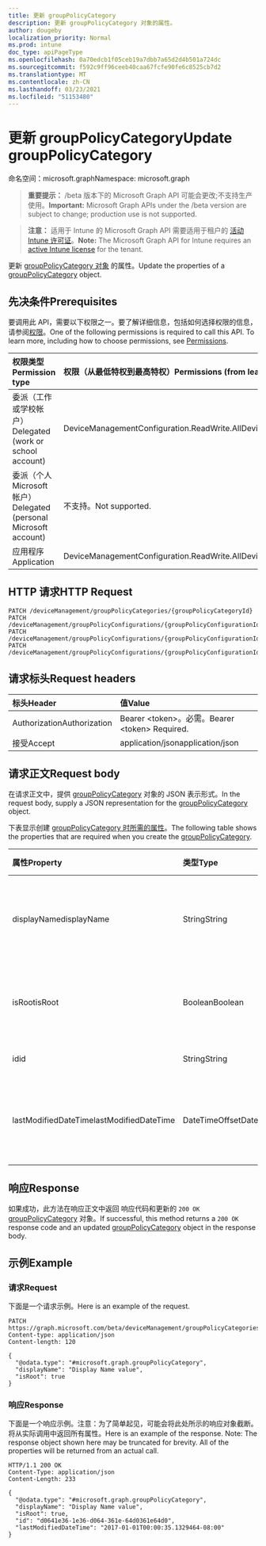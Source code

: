 ```yaml
---
title: 更新 groupPolicyCategory
description: 更新 groupPolicyCategory 对象的属性。
author: dougeby
localization_priority: Normal
ms.prod: intune
doc_type: apiPageType
ms.openlocfilehash: 0a70edcb1f05ceb19a7dbb7a65d2d4b501a724dc
ms.sourcegitcommit: f592c9ff96ceeb40caa67fcfe90fe6c8525cb7d2
ms.translationtype: MT
ms.contentlocale: zh-CN
ms.lasthandoff: 03/23/2021
ms.locfileid: "51153480"
---
```

# <a name="update-grouppolicycategory"></a><span data-ttu-id="735b1-103">更新 groupPolicyCategory</span><span class="sxs-lookup"><span data-stu-id="735b1-103">Update groupPolicyCategory</span></span>

<span data-ttu-id="735b1-104">命名空间：microsoft.graph</span><span class="sxs-lookup"><span data-stu-id="735b1-104">Namespace: microsoft.graph</span></span>

> <span data-ttu-id="735b1-105">**重要提示：** /beta 版本下的 Microsoft Graph API 可能会更改;不支持生产使用。</span><span class="sxs-lookup"><span data-stu-id="735b1-105">**Important:** Microsoft Graph APIs under the /beta version are subject to change; production use is not supported.</span></span>

> <span data-ttu-id="735b1-106">**注意：** 适用于 Intune 的 Microsoft Graph API 需要适用于租户的 [活动 Intune 许可证](https://go.microsoft.com/fwlink/?linkid=839381)。</span><span class="sxs-lookup"><span data-stu-id="735b1-106">**Note:** The Microsoft Graph API for Intune requires an [active Intune license](https://go.microsoft.com/fwlink/?linkid=839381) for the tenant.</span></span>

<span data-ttu-id="735b1-107">更新 [groupPolicyCategory 对象](../resources/intune-grouppolicy-grouppolicycategory.md) 的属性。</span><span class="sxs-lookup"><span data-stu-id="735b1-107">Update the properties of a [groupPolicyCategory](../resources/intune-grouppolicy-grouppolicycategory.md) object.</span></span>

## <a name="prerequisites"></a><span data-ttu-id="735b1-108">先决条件</span><span class="sxs-lookup"><span data-stu-id="735b1-108">Prerequisites</span></span>
<span data-ttu-id="735b1-p101">要调用此 API，需要以下权限之一。要了解详细信息，包括如何选择权限的信息，请参阅[权限](/graph/permissions-reference)。</span><span class="sxs-lookup"><span data-stu-id="735b1-p101">One of the following permissions is required to call this API. To learn more, including how to choose permissions, see [Permissions](/graph/permissions-reference).</span></span>

|<span data-ttu-id="735b1-111">权限类型</span><span class="sxs-lookup"><span data-stu-id="735b1-111">Permission type</span></span>|<span data-ttu-id="735b1-112">权限（从最低特权到最高特权）</span><span class="sxs-lookup"><span data-stu-id="735b1-112">Permissions (from least to most privileged)</span></span>|
|:---|:---|
|<span data-ttu-id="735b1-113">委派（工作或学校帐户）</span><span class="sxs-lookup"><span data-stu-id="735b1-113">Delegated (work or school account)</span></span>|<span data-ttu-id="735b1-114">DeviceManagementConfiguration.ReadWrite.All</span><span class="sxs-lookup"><span data-stu-id="735b1-114">DeviceManagementConfiguration.ReadWrite.All</span></span>|
|<span data-ttu-id="735b1-115">委派（个人 Microsoft 帐户）</span><span class="sxs-lookup"><span data-stu-id="735b1-115">Delegated (personal Microsoft account)</span></span>|<span data-ttu-id="735b1-116">不支持。</span><span class="sxs-lookup"><span data-stu-id="735b1-116">Not supported.</span></span>|
|<span data-ttu-id="735b1-117">应用程序</span><span class="sxs-lookup"><span data-stu-id="735b1-117">Application</span></span>|<span data-ttu-id="735b1-118">DeviceManagementConfiguration.ReadWrite.All</span><span class="sxs-lookup"><span data-stu-id="735b1-118">DeviceManagementConfiguration.ReadWrite.All</span></span>|

## <a name="http-request"></a><span data-ttu-id="735b1-119">HTTP 请求</span><span class="sxs-lookup"><span data-stu-id="735b1-119">HTTP Request</span></span>
<!-- {
  "blockType": "ignored"
}
-->
``` http
PATCH /deviceManagement/groupPolicyCategories/{groupPolicyCategoryId}
PATCH /deviceManagement/groupPolicyConfigurations/{groupPolicyConfigurationId}/definitionValues/{groupPolicyDefinitionValueId}/presentationValues/{groupPolicyPresentationValueId}/presentation/definition/category
PATCH /deviceManagement/groupPolicyConfigurations/{groupPolicyConfigurationId}/definitionValues/{groupPolicyDefinitionValueId}/presentationValues/{groupPolicyPresentationValueId}/presentation/definition/category/parent
PATCH /deviceManagement/groupPolicyConfigurations/{groupPolicyConfigurationId}/definitionValues/{groupPolicyDefinitionValueId}/presentationValues/{groupPolicyPresentationValueId}/presentation/definition/category/children/{groupPolicyCategoryId}
```

## <a name="request-headers"></a><span data-ttu-id="735b1-120">请求标头</span><span class="sxs-lookup"><span data-stu-id="735b1-120">Request headers</span></span>
|<span data-ttu-id="735b1-121">标头</span><span class="sxs-lookup"><span data-stu-id="735b1-121">Header</span></span>|<span data-ttu-id="735b1-122">值</span><span class="sxs-lookup"><span data-stu-id="735b1-122">Value</span></span>|
|:---|:---|
|<span data-ttu-id="735b1-123">Authorization</span><span class="sxs-lookup"><span data-stu-id="735b1-123">Authorization</span></span>|<span data-ttu-id="735b1-124">Bearer &lt;token&gt;。必需。</span><span class="sxs-lookup"><span data-stu-id="735b1-124">Bearer &lt;token&gt; Required.</span></span>|
|<span data-ttu-id="735b1-125">接受</span><span class="sxs-lookup"><span data-stu-id="735b1-125">Accept</span></span>|<span data-ttu-id="735b1-126">application/json</span><span class="sxs-lookup"><span data-stu-id="735b1-126">application/json</span></span>|

## <a name="request-body"></a><span data-ttu-id="735b1-127">请求正文</span><span class="sxs-lookup"><span data-stu-id="735b1-127">Request body</span></span>
<span data-ttu-id="735b1-128">在请求正文中，提供 [groupPolicyCategory](../resources/intune-grouppolicy-grouppolicycategory.md) 对象的 JSON 表示形式。</span><span class="sxs-lookup"><span data-stu-id="735b1-128">In the request body, supply a JSON representation for the [groupPolicyCategory](../resources/intune-grouppolicy-grouppolicycategory.md) object.</span></span>

<span data-ttu-id="735b1-129">下表显示创建 [groupPolicyCategory 时所需的属性](../resources/intune-grouppolicy-grouppolicycategory.md)。</span><span class="sxs-lookup"><span data-stu-id="735b1-129">The following table shows the properties that are required when you create the [groupPolicyCategory](../resources/intune-grouppolicy-grouppolicycategory.md).</span></span>

|<span data-ttu-id="735b1-130">属性</span><span class="sxs-lookup"><span data-stu-id="735b1-130">Property</span></span>|<span data-ttu-id="735b1-131">类型</span><span class="sxs-lookup"><span data-stu-id="735b1-131">Type</span></span>|<span data-ttu-id="735b1-132">说明</span><span class="sxs-lookup"><span data-stu-id="735b1-132">Description</span></span>|
|:---|:---|:---|
|<span data-ttu-id="735b1-133">displayName</span><span class="sxs-lookup"><span data-stu-id="735b1-133">displayName</span></span>|<span data-ttu-id="735b1-134">String</span><span class="sxs-lookup"><span data-stu-id="735b1-134">String</span></span>|<span data-ttu-id="735b1-135">类别名称的字符串 id 显示名称</span><span class="sxs-lookup"><span data-stu-id="735b1-135">The string id of the category's display name</span></span>|
|<span data-ttu-id="735b1-136">isRoot</span><span class="sxs-lookup"><span data-stu-id="735b1-136">isRoot</span></span>|<span data-ttu-id="735b1-137">Boolean</span><span class="sxs-lookup"><span data-stu-id="735b1-137">Boolean</span></span>|<span data-ttu-id="735b1-138">定义类别是否属于根类别</span><span class="sxs-lookup"><span data-stu-id="735b1-138">Defines if the category is a root category</span></span>|
|<span data-ttu-id="735b1-139">id</span><span class="sxs-lookup"><span data-stu-id="735b1-139">id</span></span>|<span data-ttu-id="735b1-140">String</span><span class="sxs-lookup"><span data-stu-id="735b1-140">String</span></span>|<span data-ttu-id="735b1-141">实体的键。</span><span class="sxs-lookup"><span data-stu-id="735b1-141">Key of the entity.</span></span>|
|<span data-ttu-id="735b1-142">lastModifiedDateTime</span><span class="sxs-lookup"><span data-stu-id="735b1-142">lastModifiedDateTime</span></span>|<span data-ttu-id="735b1-143">DateTimeOffset</span><span class="sxs-lookup"><span data-stu-id="735b1-143">DateTimeOffset</span></span>|<span data-ttu-id="735b1-144">上次修改实体的日期和时间。</span><span class="sxs-lookup"><span data-stu-id="735b1-144">The date and time the entity was last modified.</span></span>|



## <a name="response"></a><span data-ttu-id="735b1-145">响应</span><span class="sxs-lookup"><span data-stu-id="735b1-145">Response</span></span>
<span data-ttu-id="735b1-146">如果成功，此方法在响应正文中返回 响应代码和更新的 `200 OK` [groupPolicyCategory](../resources/intune-grouppolicy-grouppolicycategory.md) 对象。</span><span class="sxs-lookup"><span data-stu-id="735b1-146">If successful, this method returns a `200 OK` response code and an updated [groupPolicyCategory](../resources/intune-grouppolicy-grouppolicycategory.md) object in the response body.</span></span>

## <a name="example"></a><span data-ttu-id="735b1-147">示例</span><span class="sxs-lookup"><span data-stu-id="735b1-147">Example</span></span>

### <a name="request"></a><span data-ttu-id="735b1-148">请求</span><span class="sxs-lookup"><span data-stu-id="735b1-148">Request</span></span>
<span data-ttu-id="735b1-149">下面是一个请求示例。</span><span class="sxs-lookup"><span data-stu-id="735b1-149">Here is an example of the request.</span></span>
``` http
PATCH https://graph.microsoft.com/beta/deviceManagement/groupPolicyCategories/{groupPolicyCategoryId}
Content-type: application/json
Content-length: 120

{
  "@odata.type": "#microsoft.graph.groupPolicyCategory",
  "displayName": "Display Name value",
  "isRoot": true
}
```

### <a name="response"></a><span data-ttu-id="735b1-150">响应</span><span class="sxs-lookup"><span data-stu-id="735b1-150">Response</span></span>
<span data-ttu-id="735b1-p102">下面是一个响应示例。注意：为了简单起见，可能会将此处所示的响应对象截断。将从实际调用中返回所有属性。</span><span class="sxs-lookup"><span data-stu-id="735b1-p102">Here is an example of the response. Note: The response object shown here may be truncated for brevity. All of the properties will be returned from an actual call.</span></span>
``` http
HTTP/1.1 200 OK
Content-Type: application/json
Content-Length: 233

{
  "@odata.type": "#microsoft.graph.groupPolicyCategory",
  "displayName": "Display Name value",
  "isRoot": true,
  "id": "d0641e36-1e36-d064-361e-64d0361e64d0",
  "lastModifiedDateTime": "2017-01-01T00:00:35.1329464-08:00"
}
```





